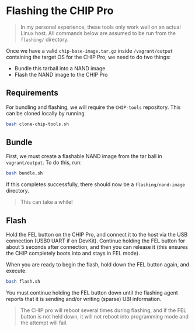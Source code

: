 # Flashing the CHIP Pro
> In my personal experience, these tools only work well on an actual Linux host.
> All commands below are assumed to be run from the `flashing/` directory.

Once we have a valid `chip-base-image.tar.gz` inside `/vagrant/output` containing the target OS for the CHIP Pro, we need to do two things:

*  Bundle this tarball into a NAND image
*  Flash the NAND image to the CHIP Pro

## Requirements
For bundling and flashing, we will require the `CHIP-tools` repository.  This can be cloned locally by running

```bash
bash clone-chip-tools.sh
```

## Bundle
First, we must create a flashable NAND image from the tar ball in `vagrant/output`.  To do this, run:

```bash
bash bundle.sh
```

If this completes successfully, there should now be a `flashing/nand-image` directory.

> This can take a while!

## Flash
Hold the FEL button on the CHIP Pro, and connect it to the host via the USB connection (USB0 UART if on DevKit).  Continue holding the FEL button for about 5 seconds after connection, and then you can release it (this ensures the CHIP completely boots into and stays in FEL mode).

When you are ready to begin the flash, hold down the FEL button again, and execute:

```bash
bash flash.sh
```

You must continue holding the FEL button down until the flashing agent reports that it is sending and/or writing (sparse) UBI information.

> The CHIP pro will reboot several times during flashing, and if the FEL button is not held down, it will not reboot into programming mode and the attempt will fail.
